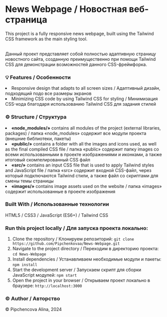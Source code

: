 <h1> News Webpage / Новостная веб-страница </h1>
This project is a fully responsive news webpage, built using the Tailwind CSS framework as the main styling tool.

<br>Данный проект представляет собой полностью адаптивную страницу новостного сайта, созданную преимущественно при помощи Tailwind CSS для демонстрации возможностей данного CSS-фреймфорка.

<h3> <b> 💡 Features / Особенности </b> </h3>
<li>Responsive design that adapts to all screen sizes / Адаптивный дизайн, подходящий подо все размеры экранов</li>
<li>Minimizing CSS code by using Tailwind CSS for styling / Минимизация CSS-кода благодаря использованию Tailwind CSS для задания стилей</li>

<h3> <b> ⚙️ Structure / Структура </b> </h3>
<li><b>«node_modules/»</b> contains all modules of the project (external libraries, packages) / папка «node_modules» содержит все модули проекта (внешние библиотеки, пакеты)</li>
<li><b>«public/»</b> contains a folder with all the images and icons used, as well as the final compiled CSS file / папка «public» содержит папку images со всеми использованными в проекте изображениями и иконками, а также итоговый скомпелированный CSS файл</li>
<li><b>«src/»</b> contains an input CSS file that is used to apply Tailwind styles and JavaScript file / папка «src» содержит входной CSS-файл, через который подключаются Tailwind стили, а также файл со скриптами для смены темы страницы</li>
<li><b>«images/»</b> contains image assets used on the website / папка «images» содержит использованные в проекте изображения</li>

<h3> <b> Built With / Использованные технологии </b> </h3>
HTML5 / CSS3 / JavaScript (ES6+) / Tailwind CSS 

<h3> <b> Run this project locally / Для запуска проекта локально: </b> </h3>

1) Clone the repository / Клонируем репозиторий: `git clone https://github.com/Pipchenkovaa/News-Webpage.git`<br>
2) Navigate to the project directory / Переходим в директорию проекта: `cd News-Webpage`<br>
3) Install dependencies / Устанавливаем необходимые модули и пакеты: `npm install`<br>
4) Start the development server / Запускаем скрипт для сборки JavaScript модулей: `npm start`<br>
5) Open the project in your browser / Открываем проект локально в браузере: `http://localhost:3000`<br>

<h3> <b> ©️ Author / Авторство </b> </h3>
© Pipchencova Alina, 2024

